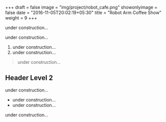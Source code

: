 +++
draft = false
image = "img/project/robot_cafe.png"
showonlyimage = false
date = "2016-11-05T20:02:19+05:30"
title = "Robot Arm Coffee Show"
weight = 9
+++

under construction...
<!--more-->

under construction...

1. under construction...
2. under construction...

> under construction...

## Header Level 2

under construction...

* under construction...
* under construction...

under construction...
